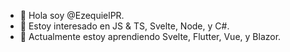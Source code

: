 - 👋 Hola soy @EzequielPR.
- 👀 Estoy interesado en JS & TS, Svelte, Node, y C#.
- 🌱 Actualmente estoy aprendiendo Svelte, Flutter, Vue, y Blazor.
<!---
- 💞️ I’m looking to collaborate on ...
- 📫 How to reach me ...
--->

<!---
EzequielPR/EzequielPR is a ✨ special ✨ repository because its `README.md` (this file) appears on your GitHub profile.
You can click the Preview link to take a look at your changes.
--->
